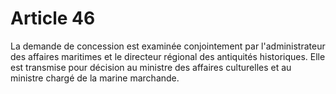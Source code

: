 # Article 46

La demande de concession est examinée conjointement par l'administrateur des affaires maritimes et le directeur régional des antiquités historiques. Elle est transmise pour décision au ministre des affaires culturelles et au ministre chargé de la marine marchande.
